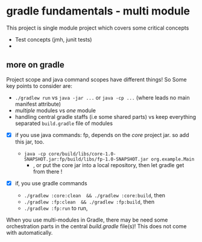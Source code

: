 # gradle fundamentals - multi module

This project is single module project which covers some critical concepts
- Test concepts (jmh, junit tests) 
- 


## more on gradle
Project scope and java command scopes have different things! So Some key points to consider are:

- `./gradlew run` vs `java -jar ...` or `java -cp ...` (where leads no main manifest attribute)
- _multiple_ modules vs _one_ module
- handling central gradle staffs (i.e some shared parts) vs keep everything separated `build.gradle` file of modules


- [x] if you use java commands: fp, depends on the _core_ project jar. so add this jar, too.
  - `java -cp core/build/libs/core-1.0-SNAPSHOT.jar:fp/build/libs/fp-1.0-SNAPSHOT.jar org.example.Main`
    - , or put the core jar into a local repository, then let gradle get from there !

- [x] if, you use gradle commands
  - `./gradlew :core:clean  && ./gradlew :core:build`, then
  - `./gradlew :fp:clean  && ./gradlew :fp:build`, then
  - `./gradlew :fp:run` to run,

When you use multi-modules in Gradle, there may be need some orchestration parts in the central _build.gradle_ file(s)!
This does not come with automatically.
 